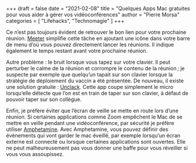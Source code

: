 +++
draft       = false
date        = "2021-02-08"
title       = "Quelques Apps Mac gratuites pour vous aider à gérer vos vidéoconférences"
author      = "Pierre Morsa"
categories  = [ "Lifehacks", "Technomagie" ]
+++

Ce n’est pas toujours évident de retrouver le bon lien pour votre prochaine réunion. [Meeter](https://apps.apple.com/fr/app/meeter-for-zoom-teams-co/id1510445899?l=en) simplifie cette tâche en ajoutant une icône dans votre barre de menu d’où vous pouvez directement lancer les réunions. Il indique également le temps restant avant votre prochaine réunion.

Autre problème : le bruit lorsque vous tapez sur votre clavier. Il peut perturber le calme de la réunion et corrompre le contenu de la réunion ; je suspecte par exemple que quelqu’un tapait sur son clavier lorsque la stratégie de déploiement du vaccin a été présentée. De nouveau, il existe une solution gratuite : [Unclack](https://unclack.app/#/). Cette app coupe simplement le micro lorsqu’elle détecte que l’on est en train de taper sur son clavier, à défaut de pouvoir taper sur son collègue.

Enfin, je préfère éviter que l’écran de veille se mette en route lors d’une réunion. Si certaines applications comme Zoom empêchent le Mac de se mettre en veille pendant une vidéoconférence, par sécurité je préfère utiliser [Amphetamine](https://apps.apple.com/fr/app/amphetamine/id937984704?l=en&mt=12). Avec Amphetamine, vous pouvez définir des événements qui vont garder le mac éveillé, par exemple lorsqu’un écran externe est connecté ou lorsque certaines applications sont ouvertes. Elle ne peut malheureusement pas vous donner une baffe pour vous réveiller si vous vous assoupissez.
